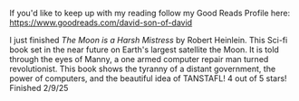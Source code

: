 If you'd like to keep up with my reading follow my Good Reads Profile here: 
https://www.goodreads.com/david-son-of-david

I just finished *The Moon is a Harsh Mistress* by Robert Heinlein. This Sci-fi book set in the near future on Earth's largest satellite the Moon. It is told through the eyes of Manny, a one armed computer repair man turned revolutionist. This book shows the tyranny of a distant government, the power of computers, and the beautiful idea of TANSTAFL! 
4 out of 5 stars!
Finished 2/9/25